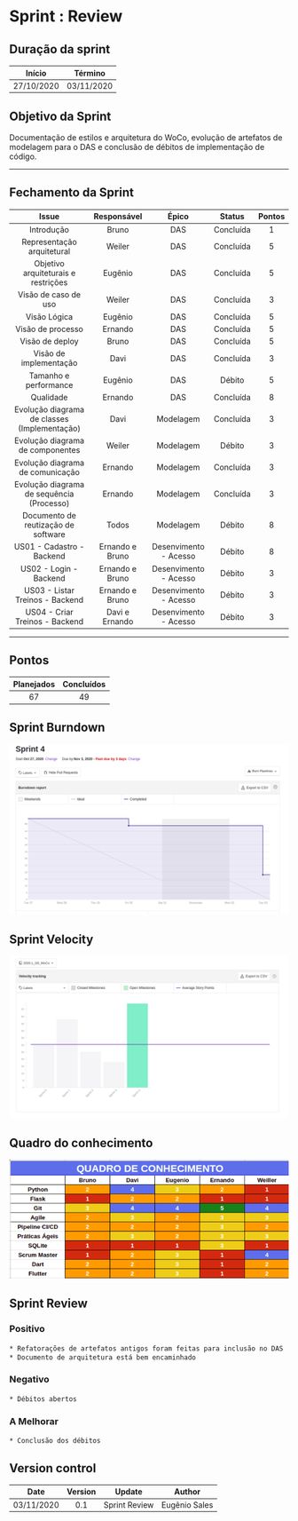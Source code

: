 # Sprint : Review

## Duração da sprint
| Início | Término |
|:------:|:-------:|
| 27/10/2020 | 03/11/2020 |

## Objetivo da Sprint
Documentação de estilos e arquitetura do WoCo, evolução de artefatos de modelagem para o DAS e conclusão de débitos de implementação de código.
___
## Fechamento da Sprint

|Issue|Responsável|Épico|Status|Pontos|
|:---:|:---------:|:---:|:----:|:----:|
| Introdução | Bruno | DAS | Concluída | 1 |
| Representação arquitetural | Weiler | DAS | Concluída | 5 |
| Objetivo arquiteturais e restrições | Eugênio | DAS | Concluída | 5 |
| Visão de caso de uso | Weiler | DAS | Concluída | 3 |
| Visão Lógica | Eugênio | DAS | Concluída | 5 |
| Visão de processo | Ernando | DAS | Concluída | 5 |
| Visão de deploy | Bruno | DAS | Concluída | 5 |
| Visão de implementação | Davi | DAS | Concluída | 3 |
| Tamanho e performance | Eugênio | DAS | Débito | 5 |
| Qualidade | Ernando | DAS | Concluída | 8 |
| Evolução diagrama de classes (Implementação) | Davi | Modelagem | Concluída | 3 |
| Evolução diagrama de componentes | Weiler | Modelagem | Débito | 3 |
| Evolução diagrama de comunicação | Ernando | Modelagem | Concluída | 3 |
| Evolução diagrama de sequência (Processo) | Ernando | Modelagem | Concluída | 3 |
| Documento de reutização de software | Todos | Modelagem | Débito | 8 |
| US01 - Cadastro - Backend | Ernando e Bruno | Desenvimento - Acesso | Débito | 8 |
| US02 - Login - Backend | Ernando e Bruno | Desenvimento - Acesso | Débito | 3 |
| US03 - Listar Treinos - Backend | Ernando e Bruno | Desenvimento - Acesso | Débito | 3 |
| US04 - Criar Treinos - Backend | Davi e Ernando | Desenvimento - Acesso | Débito | 3 |

___

## Pontos
| Planejados | Concluídos |      
|:----------:|:----------:|
| 67| 49 |


## Sprint Burndown

<!-- <img width="800" src="../images/sprint-0-burndown.png" > -->
![Sprint-4-Burndown](../images/sprint-4-burndown.png)

## Sprint Velocity
![Sprint-4-Velocity](../images/sprint-4-velocity.png)

## Quadro do conhecimento
![Sprint-4-Quadro-Conhecimento](../images/sprint-4-quadro-conhecimento.png)

## Sprint Review

### Positivo
    * Refatorações de artefatos antigos foram feitas para inclusão no DAS
    * Documento de arquitetura está bem encaminhado

### Negativo
    * Débitos abertos

### A Melhorar
    * Conclusão dos débitos

## Version control

|Date|Version|Update|Author|
|:--:|:----:|:-------:|:---:|
|03/11/2020|0.1|Sprint Review|Eugênio Sales|
